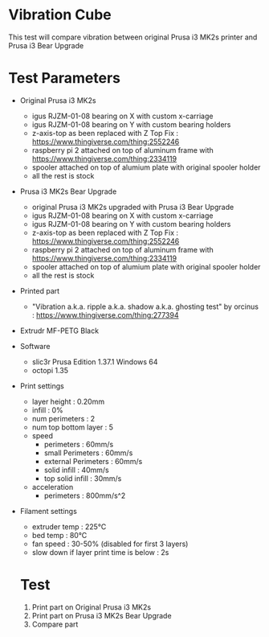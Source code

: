 # Vibration Cube

This test will compare vibration between original Prusa i3 MK2s printer and Prusa i3 Bear Upgrade


# Test Parameters

* Original Prusa i3 MK2s
  * igus RJZM-01-08 bearing on X with custom x-carriage
  * igus RJZM-01-08 bearing on Y with custom bearing holders
  * z-axis-top as been replaced with Z Top Fix : https://www.thingiverse.com/thing:2552246
  * raspberry pi 2 attached on top of aluminum frame with https://www.thingiverse.com/thing:2334119
  * spooler attached on top  of alumium plate with original spooler holder
  * all the rest is stock
* Prusa i3 MK2s Bear Upgrade
  * original Prusa i3 MK2s upgraded with Prusa i3 Bear Upgrade
  * igus RJZM-01-08 bearing on X with custom x-carriage
  * igus RJZM-01-08 bearing on Y with custom bearing holders
  * z-axis-top as been replaced with Z Top Fix : https://www.thingiverse.com/thing:2552246
  * raspberry pi 2 attached on top of aluminum frame with https://www.thingiverse.com/thing:2334119
  * spooler attached on top  of alumium plate with original spooler holder
  * all the rest is stock
* Printed part
  * "Vibration a.k.a. ripple a.k.a. shadow a.k.a. ghosting test" by orcinus : https://www.thingiverse.com/thing:277394
* Extrudr MF-PETG Black
* Software
  * slic3r Prusa Edition 1.37.1 Windows 64
  * octopi 1.35
* Print settings
  * layer height : 0.20mm
  * infill : 0%
  * num perimeters : 2
  * num top bottom layer : 5
  * speed
    * perimeters : 60mm/s
    * small Perimeters : 60mm/s
    * external Perimeters : 60mm/s
    * solid infill : 40mm/s
    * top solid infill : 30mm/s
  * acceleration
    * perimeters : 800mm/s^2
* Filament settings
  * extruder temp : 225°C
  * bed temp : 80°C
  * fan speed : 30-50% (disabled for first 3 layers)
  * slow down if layer print time is below : 2s


  # Test

  1. Print part on Original Prusa i3 MK2s
  1. Print part on Prusa i3 MK2s Bear Upgrade
  1. Compare part